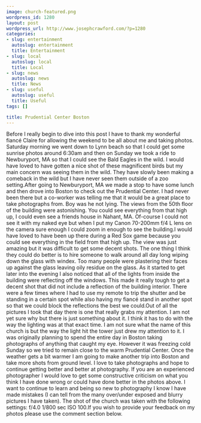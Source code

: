 ```yaml
--- 
image: church-featured.png
wordpress_id: 1280
layout: post
wordpress_url: http://www.josephcrawford.com/?p=1280
categories: 
- slug: entertainment
  autoslug: entertainment
  title: Entertainment
- slug: local
  autoslug: local
  title: Local
- slug: news
  autoslug: news
  title: News
- slug: useful
  autoslug: useful
  title: Useful
tags: []

title: Prudential Center Boston
---
```

Before I really begin to dive into this post I have to thank my wonderful fiancé Claire for allowing the weekend to be all about me and taking photos.  Saturday morning we went down to Lynn beach so that I could get some sunrise photos around 6:30am and then on Sunday we took a ride to Newburyport, MA so that I could see the Bald Eagles in the wild.  I would have loved to have gotten a nice shot of these magnificent birds but my main concern was seeing them in the wild.  They have slowly been making a comeback in the wild but I have never seen them outside of a zoo setting.<!--more-->After going to Newburyport, MA we made a stop to have some lunch and then drove into Boston to check out the Prudential Center.  I had never been there but a co-worker was telling me that it would be a great place to take photographs from.  Boy was he not lying.  The views from the 50th floor of the building were astonishing.  You could see everything from that high up, I could even see a friends house in Nahant, MA.  Of-course I could not see it with my naked eye but when I put my Canon 70-200mm f/4 L lens on the camera sure enough I could zoom in enough to see the building.I would have loved to have been up there during a Red Sox game because you could see everything in the field from that high up.  The view was just amazing but it was difficult to get some decent shots.  The one thing I think they could do better is to hire someone to walk around all day long wiping down the glass with windex.  Too many people were plastering their faces up against the glass leaving oily residue on the glass.  As it started to get later into the evening I also noticed that all of the lights from inside the building were reflecting off the windows.  This made it really tough to get a decent shot that did not include a reflection of the building interior.  There were a few times where I had to use my remote to trip the shutter and be standing in a certain spot while also having my fiancé stand in another spot so that we could block the reflections the best we could.Out of all the pictures I took that day there is one that really grabs my attention.  I am not yet sure why but there is just something about it.  I think it has to do with the way the lighting was at that exact time.  I am not sure what the name of this church is but the way the light hit the tower just drew my attention to it.  I was originally planning to spend the entire day in Boston taking photographs of anything that caught my eye.  However it was freezing cold Sunday so we tried to remain close to the warm Prudential Center.  Once the weather gets a bit warmer I am going to make another trip into Boston and take more shots from ground level.  I love to take photographs and hope to continue getting better and better at photography.  If you are an experienced photographer I would love to get some constructive criticism on what you think I have done wrong or could have done better in the photos above.  I want to continue to learn and being so new to photography I know I have made mistakes (I can tell from the many over/under exposed and blurry pictures I have taken).  The shot of the church was taken with the following settings: f/4.0 1/800 sec ISO 100.If you wish to provide your feedback on my photos please use the comment section below. 
